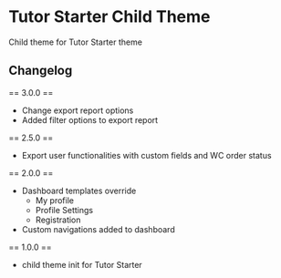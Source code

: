 # Tutor Starter Child Theme
Child theme for Tutor Starter theme

## Changelog

== 3.0.0 ==
- Change export report options
- Added filter options to export report

== 2.5.0 ==
- Export user functionalities with custom fields and WC order status

== 2.0.0 ==
- Dashboard templates override
    - My profile
    - Profile Settings
    - Registration
- Custom navigations added to dashboard

== 1.0.0 ==
- child theme init for Tutor Starter